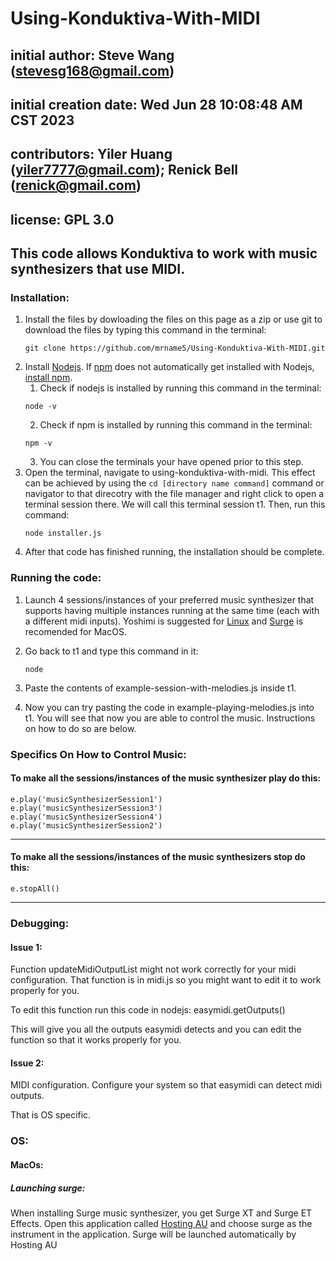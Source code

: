 # Using-Konduktiva-With-MIDI
## initial author: Steve Wang (stevesg168@gmail.com)
##  initial creation date: Wed Jun 28 10:08:48 AM CST 2023 
## contributors: Yiler Huang (yiler7777@gmail.com); Renick Bell (renick@gmail.com)
## license: GPL 3.0

## This code allows Konduktiva to work with music synthesizers that use MIDI.

### Installation:

1. Install the files by dowloading the files on this page as a zip or use git to download the files by typing this command in the terminal:
    ```
    git clone https://github.com/mrname5/Using-Konduktiva-With-MIDI.git
    ```
2. Install [Nodejs](https://nodejs.org/en). If [npm](https://www.npmjs.com/package/npm) does not automatically get installed with Nodejs, [install npm](https://github.com/npm/cli).
    1. Check if nodejs is installed by running this command in the terminal: 
    ```
    node -v
    ```
    2. Check if npm is installed by running this command in the terminal: 
    ```
    npm -v
    ```
    3. You can close the terminals your have opened prior to this step.
3. Open the terminal, navigate to using-konduktiva-with-midi. This effect can be achieved by using the ``` cd [directory name command] ``` command or navigator to that direcotry with the file manager and right click to open a terminal session there. We will call this terminal session t1. Then, run this command:
    ```
    node installer.js
    ```
4. After that code has finished running, the installation should be complete.

### Running the code:

1. Launch 4 sessions/instances of your preferred music synthesizer that supports having multiple instances running at the same time (each with a different midi inputs). Yoshimi is suggested for [Linux](https://yoshimi.sourceforge.io/) and [Surge](https://surge-synthesizer.github.io/) is recomended for MacOS. 
2. Go back to t1 and type this command in it:

    ```
    node 
    ```
3. Paste the contents of example-session-with-melodies.js inside t1.
4. Now you can try pasting the code in example-playing-melodies.js into t1. You will see that now you are able to control the music. Instructions on how to do so are below.

### Specifics On How to Control Music:

#### To make all the sessions/instances of the music synthesizer play do this:

    e.play('musicSynthesizerSession1')
    e.play('musicSynthesizerSession3')
    e.play('musicSynthesizerSession4')
    e.play('musicSynthesizerSession2')

----

#### To make all the sessions/instances of the music synthesizers stop do this:

    e.stopAll()

----

### Debugging:

#### Issue 1:

Function updateMidiOutputList might not work correctly for your midi configuration. That function is in midi.js so you might want to edit it to work properly for you.

To edit this function run this code in nodejs: easymidi.getOutputs()

This will give you all the outputs easymidi detects and you can edit the function so that it works properly for you.

#### Issue 2:

MIDI configuration. Configure your system so that easymidi can detect midi outputs. 

That is OS specific.


### OS:

#### MacOs:

##### Launching surge:

When installing Surge music synthesizer, you get Surge XT and Surge ET Effects. Open this application called [Hosting AU](http://ju-x.com/hostingau.html) and choose surge as  the instrument in the application. Surge will be launched automatically by Hosting AU
